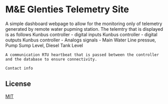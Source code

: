 # M&E Glenties Telemetry Site

A simple dashboard webpage to allow for the monitoring only of telemetry generated by remote water pupming station.
The telemtry that is displayed is as follows
	Kunbus controller - digital inputs
	Kunbus controller - digital outputs
	Kunbus controller - Analogs signals - Main Water Line pressue, Pump Sump Level, Diesel Tank Level

	A communication RTU heartbeat that is passed between the controller and the database to ensure connectivity.

	Contact info

## License

[MIT](https://choosealicense.com/licenses/mit/)
